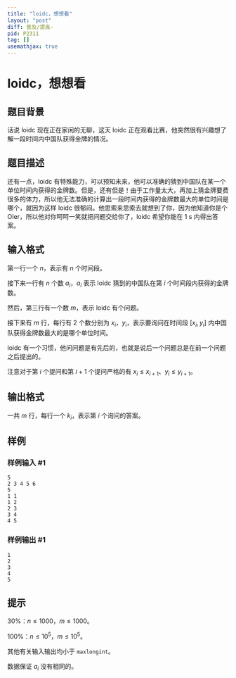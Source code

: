 ```yaml
---
title: "loidc，想想看"
layout: "post"
diff: 普及/提高-
pid: P2311
tag: []
usemathjax: true
---
```


# loidc，想想看
## 题目背景

话说 loidc 现在正在家闲的无聊，这天 loidc 正在观看比赛，他突然很有兴趣想了解一段时间内中国队获得金牌的情况。
## 题目描述

还有一点，loidc 有特殊能力，可以预知未来，他可以准确的猜到中国队在某一个单位时间内获得的金牌数。但是，还有但是！由于工作量太大，再加上猜金牌要费很多的体力，所以他无法准确的计算出一段时间内获得的金牌数最大的单位时间是哪个，就因为这样 loidc 很郁闷。他思索来思索去就想到了你，因为他知道你是个 OIer，所以他对你呵呵一笑就把问题交给你了，loidc 希望你能在 1 s 内得出答案。

## 输入格式

第一行一个 $n$，表示有 $n$ 个时间段。

接下来一行有 $n$ 个数 $a_i$，$a_i$ 表示 loidc 猜到的中国队在第 $i$ 个时间段内获得的金牌数。

然后，第三行有一个数 $m$，表示 loidc 有个问题。

接下来有 $m$ 行，每行有 $2$ 个数分别为 $x_i$，$y_i$，表示要询问在时间段 $[x_i,y_i]$ 内中国队获得金牌数最大的是哪个单位时间。

loidc 有一个习惯，他问问题是有先后的，也就是说后一个问题总是在前一个问题之后提出的。

注意对于第 $i$ 个提问和第 $i+1$ 个提问严格的有 $x_i \le x_{i+1}$、$y_i \le y_{i+1}$。
## 输出格式

一共 $m$ 行，每行一个 $k_i$，表示第 $i$ 个询问的答案。
## 样例

### 样例输入 #1
```
5
2 3 4 5 6
5
1 1
1 2
2 3
3 4
4 5

```
### 样例输出 #1
```
1
2
3
4
5

```
## 提示

$30\%$：$n \le 1000$，$m \le 1000$。

$100\%$：$n \le {10}^5$，$m \le {10}^5$。

其他有关输入输出均小于 `maxlongint`。

数据保证 $a_i$ 没有相同的。
